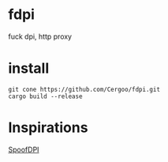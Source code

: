 # fdpi
fuck dpi, http proxy

# install
```
git cone https://github.com/Cergoo/fdpi.git
cargo build --release
```

# Inspirations
[SpoofDPI](https://github.com/xvzc/SpoofDPI)